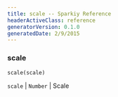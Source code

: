 ```yaml
---
title: scale -- Sparkiy Reference
headerActiveClass: reference
generatorVersion: 0.1.0
generatedDate: 2/9/2015
---
```


### scale

    scale(scale)



`scale` | `Number` | Scale


